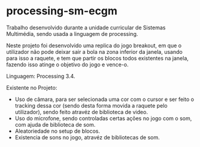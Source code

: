 # processing-sm-ecgm
Trabalho desenvolvido durante a unidade curricular de Sistemas Multimédia, sendo usada a linguagem de processing.

Neste projeto foi desenvolvido uma replica do jogo breakout, em que o utilizador não pode deixar sair a bola na zona inferior da janela, usando para isso a raquete, e tem que partir os blocos todos existentes na janela, fazendo isso atinge o objetivo do jogo e vence-o.

Linguagem: Processing 3.4.

Existente no Projeto: 
- Uso de câmara, para ser selecionada uma cor com o cursor e ser feito o tracking dessa cor (sendo desta forma movida a raquete pelo utilizador), sendo feito atravéz de biblioteca de video.
- Uso do microfone, sendo controladas certas ações no jogo com o som, com ajuda de biblioteca de som.
- Aleatoriedade no setup de blocos.
- Existencia de sons no jogo, atravéz de bibliotecas de som.
